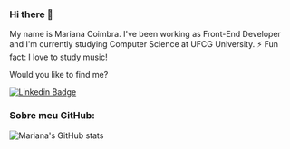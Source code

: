 ### Hi there 👋

My name is Mariana Coimbra. I've been working as Front-End Developer and I'm currently studying Computer Science at UFCG University.
⚡ Fun fact: I love to study music!

Would you like to find me?

[![Linkedin Badge](https://img.shields.io/badge/-LinkedIn-blue?style=flat-square&logo=Linkedin&logoColor=white&link=https://www.linkedin.com/in/mariana-coimbra-87087118b)](https://www.linkedin.com/in/mariana-coimbra-87087118b)

<h3>Sobre meu GitHub: </h3>

![Mariana's GitHub stats](https://github-readme-stats.vercel.app/api?username=marianacoimbra&show_icons=true&theme=radical)
